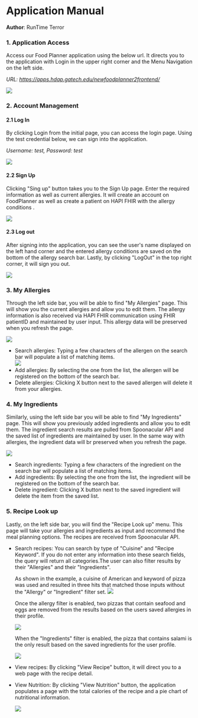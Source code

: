 # Application Manual

**Author**: RunTime Terror

### 1. Application Access
Access our Food Planner application using the below url. It directs you to the application with Login in the upper right corner and the Menu Navigation on the left side.

_URL: https://apps.hdap.gatech.edu/newfoodplanner2frontend/_

![](./images/0_initialPage.PNG)

### 2. Account Management
#### 2.1 Log In
By clicking Login from the initial page, you can access the login page. Using the test credential below, we can sign into the application. 

_Username: test, Password: test_

![](./images/1_Login.PNG)

#### 2.2 Sign Up
Clicking "Sing up" button takes you to the Sign Up page. Enter the required information as well as current allergies. It will create an account on FoodPlanner as well as create a patient on HAPI FHIR with the allergy conditions .  

![](./images/2-2_SignUp.PNG)

#### 2.3 Log out  
After signing into the application, you can see the user's name displayed on the left hand corner and the entered allergy conditions are saved on the bottom of the allergy search bar. Lastly, by clicking "LogOut" in the top right corner, it will sign you out. 

![](./images/3_LogOut.PNG)

### 3. My Allergies
Through the left side bar, you will be able to find "My Allergies" page. This will show you the current allergies and allow you to edit them. The allergy information is also received via HAPI FHIR communication using FHIR patientID and maintained by user input. This allergy data will be preserved when you refresh the page.    

![](./images/4_Allergy.PNG)
* Search allergies: Typing a few characters of the allergen on the search bar will populate a list of matching items.  
    ![](./images/4_Allergy_Search.PNG)
* Add allergies: By selecting the one from the list, the allergen will be registered on the bottom of the search bar. 
* Delete allergies: Clicking X button next to the saved allergen will delete it from your allergies.

### 4. My Ingredients
Similarly, using the left side bar you will be able to find "My Ingredients" page. This will show you previously added ingredients and allow you to edit them. The ingredient search results are pulled from Spoonacular API and the saved list of ingredients are maintained by user. In the same way with allergies, the ingredient data will br preserved when you refresh the page.    

![](./images/5_Ingredient.png)
* Search ingredients: Typing a few characters of the ingredient on the search bar will populate a list of matching items.  
* Add ingredients: By selecting the one from the list, the ingredient will be registered on the bottom of the search bar. 
* Delete ingredient: Clicking X button next to the saved ingredient will delete the item from the saved list.

### 5. Recipe Look up
Lastly, on the left side bar, you will find the "Recipe Look up" menu. This page will take your allergies and ingredients as input and recommend the meal planning options. The recipes are received from Spoonacular API.   
* Search recipes: You can search by type of "Cuisine" and "Recipe Keyword". If you do not enter any information into these search fields, the query will return all categories.The user can also filter results by their "Allergies" and their "Ingredients".

    As shown in the example, a cuisine of American and keyword of pizza was used and resulted in three hits that matched those inputs without the "Allergy" or "Ingredient" filter set. 
    ![](./images/6_Recipe.PNG)

    Once the allergy filter is enabled, two pizzas that contain seafood and eggs are removed from the results based on the users saved allergies in their profile. 

    ![](./images/6_RecipeByAllergies.PNG)

    When the "Ingredients" filter is enabled, the pizza that contains salami is the only result based on the saved ingredients for the user profile.

    ![](./images/6_RecipeByIngredient.PNG)

* View recipes: By clicking "View Recipe" button, it will direct you to a web page with the recipe detail.
* View Nutrition: By clicking "View Nutrition" button, the application populates a page with the total calories of the recipe and a pie chart of nutritional information.
    
    ![](./images/6_RecipePieChart.PNG)
